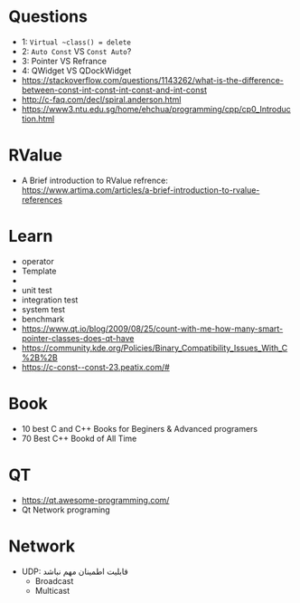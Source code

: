 # Questions
- 1: `Virtual ~class() = delete`
- 2: `Auto Const` VS `Const Auto`?
- 3: Pointer VS Refrance
- 4: QWidget VS QDockWidget
- https://stackoverflow.com/questions/1143262/what-is-the-difference-between-const-int-const-int-const-and-int-const
- http://c-faq.com/decl/spiral.anderson.html
- https://www3.ntu.edu.sg/home/ehchua/programming/cpp/cp0_Introduction.html

# RValue
- A Brief introduction to RValue refrence: https://www.artima.com/articles/a-brief-introduction-to-rvalue-references

# Learn
- operator
- Template
- 
- unit test
- integration test
- system test
- benchmark
- https://www.qt.io/blog/2009/08/25/count-with-me-how-many-smart-pointer-classes-does-qt-have
- https://community.kde.org/Policies/Binary_Compatibility_Issues_With_C%2B%2B
- https://c-const--const-23.peatix.com/#


# Book
- 10 best C and C++ Books for Beginers & Advanced programers
- 70 Best C++ Bookd of All Time

# QT
- https://qt.awesome-programming.com/
- Qt Network programing

# Network
- UDP: قابلیت اطمینان مهم نباشد
  - ‌Broadcast
  - Multicast
